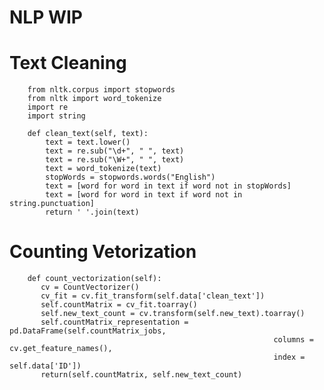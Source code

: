 # NLP WIP
# Text Cleaning
        from nltk.corpus import stopwords
        from nltk import word_tokenize
        import re
        import string
        
        def clean_text(self, text):
            text = text.lower()
            text = re.sub("\d+", " ", text)
            text = re.sub("\W+", " ", text)
            text = word_tokenize(text)
            stopWords = stopwords.words("English")
            text = [word for word in text if word not in stopWords]
            text = [word for word in text if word not in string.punctuation]
            return ' '.join(text)
            
# Counting Vetorization

        def count_vectorization(self):
           cv = CountVectorizer()
           cv_fit = cv.fit_transform(self.data['clean_text'])
           self.countMatrix = cv_fit.toarray()
           self.new_text_count = cv.transform(self.new_text).toarray()
           self.countMatrix_representation = pd.DataFrame(self.countMatrix_jobs,
                                                               columns = cv.get_feature_names(),
                                                               index = self.data['ID'])
           return(self.countMatrix, self.new_text_count)
